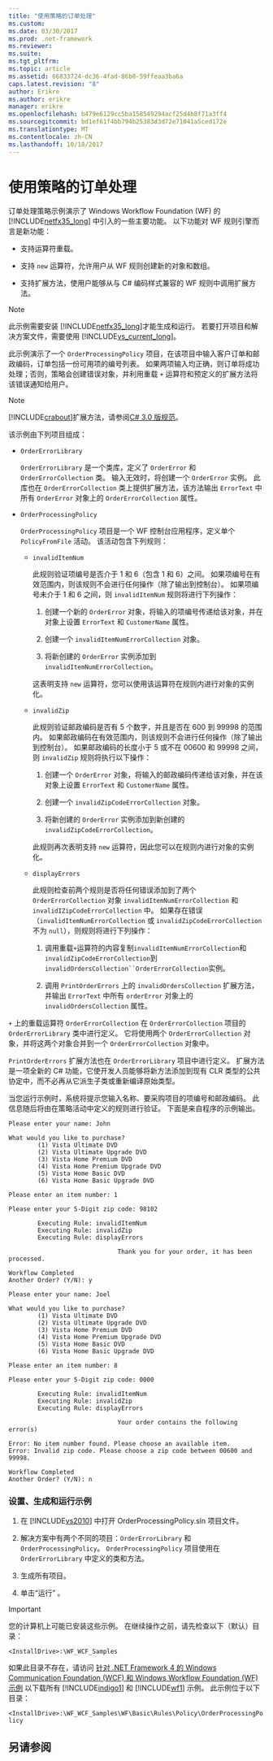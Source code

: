 ```yaml
---
title: "使用策略的订单处理"
ms.custom: 
ms.date: 03/30/2017
ms.prod: .net-framework
ms.reviewer: 
ms.suite: 
ms.tgt_pltfrm: 
ms.topic: article
ms.assetid: 66833724-dc36-4fad-86b0-59ffeaa3ba6a
caps.latest.revision: "8"
author: Erikre
ms.author: erikre
manager: erikre
ms.openlocfilehash: b479e6129cc5ba158549294acf25d4b8f71a3ff4
ms.sourcegitcommit: bd1ef61f4bb794b25383d3d72e71041a5ced172e
ms.translationtype: MT
ms.contentlocale: zh-CN
ms.lasthandoff: 10/18/2017
---
```

# <a name="order-processing-with-policy"></a>使用策略的订单处理
订单处理策略示例演示了 Windows Workflow Foundation (WF) 的 [!INCLUDE[netfx35_long](../../../../includes/netfx35-long-md.md)] 中引入的一些主要功能。 以下功能对 WF 规则引擎而言是新功能：  
  
-   支持运算符重载。  
  
-   支持 `new` 运算符，允许用户从 WF 规则创建新的对象和数组。  
  
-   支持扩展方法，使用户能够从与 C# 编码样式兼容的 WF 规则中调用扩展方法。  
  
> [!NOTE]
>  此示例需要安装 [!INCLUDE[netfx35_long](../../../../includes/netfx35-long-md.md)]才能生成和运行。 若要打开项目和解决方案文件，需要使用 [!INCLUDE[vs_current_long](../../../../includes/vs-current-long-md.md)]。  
  
 此示例演示了一个 `OrderProcessingPolicy` 项目，在该项目中输入客户订单和邮政编码，订单包括一份可用项的编号列表。 如果两项输入均正确，则订单将成功处理；否则，策略会创建错误对象，并利用重载 `+` 运算符和预定义的扩展方法将该错误通知给用户。  
  
> [!NOTE]
>  [!INCLUDE[crabout](../../../../includes/crabout-md.md)]扩展方法，请参阅[C# 3.0 版规范](http://go.microsoft.com/fwlink/?LinkId=95402)。  
  
 该示例由下列项目组成：  
  
-   `OrderErrorLibrary`  
  
     `OrderErrorLibrary` 是一个类库，定义了 `OrderError` 和 `OrderErrorCollection` 类。 输入无效时，将创建一个 `OrderError` 实例。 此库也在 `OrderErrorCollection` 类上提供扩展方法，该方法输出 `ErrorText` 中所有 `OrderError` 对象上的 `OrderErrorCollection` 属性。  
  
-   `OrderProcessingPolicy`  
  
     `OrderProcessingPolicy` 项目是一个 WF 控制台应用程序，定义单个 `PolicyFromFile` 活动。 该活动包含下列规则：  
  
    -   `invalidItemNum`  
  
         此规则验证项编号是否介于 1 和 6（包含 1 和 6）之间。 如果项编号在有效范围内，则该规则不会进行任何操作（除了输出到控制台）。 如果项编号未介于 1 和 6 之间，则 `invalidItemNum` 规则将进行下列操作：  
  
        1.  创建一个新的 `OrderError` 对象，将输入的项编号传递给该对象，并在对象上设置 `ErrorText` 和 `CustomerName` 属性。  
  
        2.  创建一个 `invalidItemNumErrorCollection` 对象。  
  
        3.  将新创建的 `OrderError` 实例添加到 `invalidItemNumErrorCollection`。  
  
         这表明支持 `new` 运算符，您可以使用该运算符在规则内进行对象的实例化。  
  
    -   `invalidZip`  
  
         此规则验证邮政编码是否有 5 个数字，并且是否在 600 到 99998 的范围内。 如果邮政编码在有效范围内，则该规则不会进行任何操作（除了输出到控制台）。 如果邮政编码的长度小于 5 或不在 00600 和 99998 之间，则 `invalidZip` 规则将执行以下操作：  
  
        1.  创建一个 `OrderError` 对象，将输入的邮政编码传递给该对象，并在该对象上设置 `ErrorText` 和 `CustomerName` 属性。  
  
        2.  创建一个 `invalidZipCodeErrorCollection` 对象。  
  
        3.  将新创建的 `OrderError` 实例添加到新创建的 `invalidZipCodeErrorCollection`。  
  
         此规则再次表明支持 `new` 运算符，因此您可以在规则内进行对象的实例化。  
  
    -   `displayErrors`  
  
         此规则检查前两个规则是否将任何错误添加到了两个 `OrderErrorCollection` 对象 `invalidItemNumErrorCollection` 和 `invalidIZipCodeErrorCollection` 中。 如果存在错误（`invalidItemNumErrorCollection` 或 `invalidZipCodeErrorCollection` 不为 `null`），则规则将进行下列操作：  
  
        1.  调用重载`+`运算符的内容复制`invalidItemNumErrorCollection`和`invalidZipCodeErrorCollection`到`invalidOrdersCollection``OrderErrorCollection`实例。  
  
        2.  调用 `PrintOrderErrors` 上的 `invalidOrdersCollection` 扩展方法，并输出 `ErrorText` 中所有 `orderError` 对象上的 `invalidOrdersCollection` 属性。  
  
 `+` 上的重载运算符 `OrderErrorCollection` 在 `OrderErrorCollection` 项目的 `OrderErrorLibrary` 类中进行定义。 它将使用两个 `OrderErrorCollection` 对象，并将这两个对象合并到一个 `OrderErrorCollection` 对象中。  
  
 `PrintOrderErrors` 扩展方法也在 `OrderErrorLibrary` 项目中进行定义。 扩展方法是一项全新的 C# 功能，它使开发人员能够将新方法添加到现有 CLR 类型的公共协定中，而不必再从它派生子类或重新编译原始类型。  
  
 当您运行示例时，系统将提示您输入名称、要采购项目的项编号和邮政编码。 此信息随后将由在策略活动中定义的规则进行验证。 下面是来自程序的示例输出。  
  
```  
Please enter your name: John  
  
What would you like to purchase?  
        (1) Vista Ultimate DVD  
        (2) Vista Ultimate Upgrade DVD  
        (3) Vista Home Premium DVD  
        (4) Vista Home Premium Upgrade DVD  
        (5) Vista Home Basic DVD  
        (6) Vista Home Basic Upgrade DVD  
  
Please enter an item number: 1  
  
Please enter your 5-Digit zip code: 98102  
  
        Executing Rule: invalidItemNum  
        Executing Rule: invalidZip  
        Executing Rule: displayErrors  
  
                              Thank you for your order, it has been processed.  
  
Workflow Completed  
Another Order? (Y/N): y  
  
Please enter your name: Joel  
  
What would you like to purchase?  
        (1) Vista Ultimate DVD  
        (2) Vista Ultimate Upgrade DVD  
        (3) Vista Home Premium DVD  
        (4) Vista Home Premium Upgrade DVD  
        (5) Vista Home Basic DVD  
        (6) Vista Home Basic Upgrade DVD  
  
Please enter an item number: 8  
  
Please enter your 5-Digit zip code: 0000  
  
        Executing Rule: invalidItemNum  
        Executing Rule: invalidZip  
        Executing Rule: displayErrors  
  
                              Your order contains the following error(s)  
  
Error: No item number found. Please choose an available item.  
Error: Invalid zip code. Please choose a zip code between 00600 and 99998.  
  
Workflow Completed  
Another Order? (Y/N): n  
```  
  
### <a name="to-set-up-build-and-run-the-sample"></a>设置、生成和运行示例  
  
1.  在 [!INCLUDE[vs2010](../../../../includes/vs2010-md.md)] 中打开 OrderProcessingPolicy.sln 项目文件。  
  
2.  解决方案中有两个不同的项目：`OrderErrorLibrary` 和 `OrderProcessingPolicy`。 `OrderProcessingPolicy` 项目使用在 `OrderErrorLibrary` 中定义的类和方法。  
  
3.  生成所有项目。  
  
4.  单击“运行” 。  
  
> [!IMPORTANT]
>  您的计算机上可能已安装这些示例。 在继续操作之前，请先检查以下（默认）目录：  
>   
>  `<InstallDrive>:\WF_WCF_Samples`  
>   
>  如果此目录不存在，请访问 [针对 .NET Framework 4 的 Windows Communication Foundation (WCF) 和 Windows Workflow Foundation (WF) 示例](http://go.microsoft.com/fwlink/?LinkId=150780) 以下载所有 [!INCLUDE[indigo1](../../../../includes/indigo1-md.md)] 和 [!INCLUDE[wf1](../../../../includes/wf1-md.md)] 示例。 此示例位于以下目录：  
>   
>  `<InstallDrive>:\WF_WCF_Samples\WF\Basic\Rules\Policy\OrderProcessingPolicy`  
  
## <a name="see-also"></a>另请参阅
